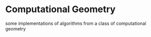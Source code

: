 # Computational Geometry

some implementations of algorithms from a class of computational geometry
